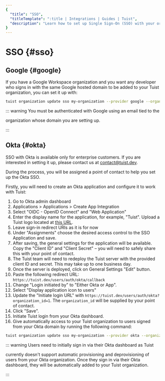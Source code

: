 ```yaml
---
{
  "title": "SSO",
  "titleTemplate": ":title | Integrations | Guides | Tuist",
  "description": "Learn how to set up Single Sign-On (SSO) with your organization."
}
---
```

# SSO {#sso}

## Google {#google}

If you have a Google Workspace organization and you want any developer who signs
in with the same Google hosted domain to be added to your Tuist organization,
you can set it up with:
```bash
tuist organization update sso my-organization --provider google --organization-id my-google-domain.com
```

::: warning You must be authenticated with Google using an email tied to the
<!-- -->
organization whose domain you are setting up.
<!-- -->
:::

## Okta {#okta}

SSO with Okta is available only for enterprise customers. If you are interested
in setting it up, please contact us at
[contact@tuist.dev](mailto:contact@tuist.dev).

During the process, you will be assigned a point of contact to help you set up
the Okta SSO.

Firstly, you will need to create an Okta application and configure it to work
with Tuist:
1. Go to Okta admin dashboard
2. Applications > Applications > Create App Integration
3. Select "OIDC - OpenID Connect" and "Web Application"
4. Enter the display name for the application, for example, "Tuist". Upload a
   Tuist logo located at [this
   URL](https://tuist.dev/images/tuist_dashboard.png).
5. Leave sign-in redirect URIs as it is for now
6. Under "Assignments" choose the desired access control to the SSO Application
   and save.
7. After saving, the general settings for the application will be available.
   Copy the "Client ID" and "Client Secret" – you will need to safely share this
   with your point of contact.
8. The Tuist team will need to redeploy the Tuist server with the provided
   client ID and secret. This may take up to one business day.
9. Once the server is deployed, click on General Settings "Edit" button.
10. Paste the following redirect URL:
    `https://tuist.dev/users/auth/okta/callback`
13. Change "Login initiated by" to "Either Okta or App".
14. Select "Display application icon to users"
15. Update the "Initiate login URL" with
    `https://tuist.dev/users/auth/okta?organization_id=1`. The `organization_id`
    will be supplied by your point of contact.
16. Click "Save".
17. Initiate Tuist login from your Okta dashboard.
18. Give automatically access to your Tuist organization to users signed from
    your Okta domain by running the following command:
```bash
tuist organization update sso my-organization --provider okta --organization-id my-okta-domain.com
```

::: warning Users need to initially sign in via their Okta dashboard as Tuist
<!-- -->
currently doesn't support automatic provisioning and deprovisioning of users
from your Okta organization. Once they sign in via their Okta dashboard, they
will be automatically added to your Tuist organization.
<!-- -->
:::
